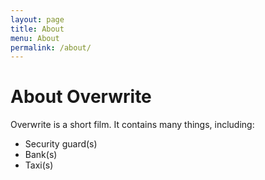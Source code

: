 ```yaml
---
layout: page
title: About
menu: About
permalink: /about/
---
```


# About Overwrite

Overwrite is a short film. It contains many things, including:

* Security guard(s)
* Bank(s)
* Taxi(s)